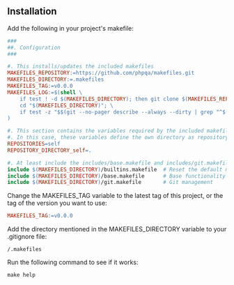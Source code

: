## Installation
        
Add the following in your project's makefile:

```makefile
###
##. Configuration
###

#. This installs/updates the included makefiles
MAKEFILES_REPOSITORY:=https://github.com/phpqa/makefiles.git
MAKEFILES_DIRECTORY:=.makefiles
MAKEFILES_TAG:=v0.0.0
MAKEFILES_LOG:=$(shell \
	if test ! -d $(MAKEFILES_DIRECTORY); then git clone $(MAKEFILES_REPOSITORY) "$(MAKEFILES_DIRECTORY)"; fi; \
	cd "$(MAKEFILES_DIRECTORY)"; \
	if test -z "$$(git --no-pager describe --always --dirty | grep "^$(MAKEFILES_TAG)")"; then git fetch --all --tags; git reset --hard "tags/$(MAKEFILES_TAG)"; fi \
)

#. This section contains the variables required by the included makefiles, before including the makefiles themselves.
#. In this case, these variables define the own directory as repository to update with the commands in git.makefile
REPOSITORIES=self
REPOSITORY_DIRECTORY_self=.

#. At least include the includes/base.makefile and includes/git.makefile files
include $(MAKEFILES_DIRECTORY)/builtins.makefile  # Reset the default makefile builtins
include $(MAKEFILES_DIRECTORY)/base.makefile      # Base functionality
include $(MAKEFILES_DIRECTORY)/git.makefile       # Git management
```

Change the MAKEFILES_TAG variable to the latest tag of this project, or the tag of the version you want to use:

```makefile
MAKEFILES_TAG:=v0.0.0
```

Add the directory mentioned in the MAKEFILES_DIRECTORY variable to your .gitignore file:

```.gitignore
/.makefiles
```

Run the following command to see if it works:

```shell
make help
```
